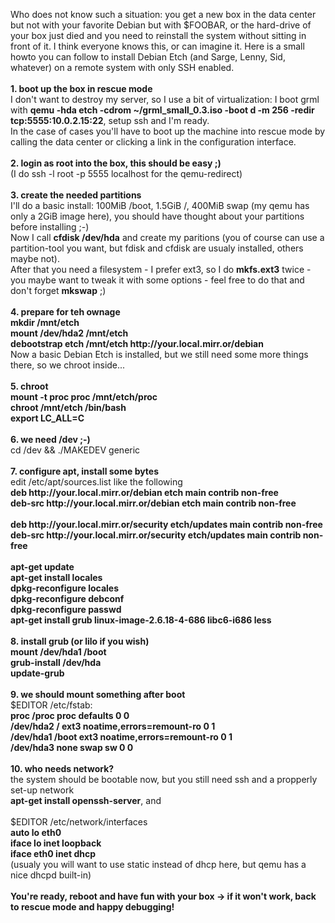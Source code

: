 <html><body><p>Who does not know such a situation: you get a new box in the data center but not with your favorite Debian but with $FOOBAR, or the hard-drive of your box just died and you need to reinstall the system without sitting in front of it. I think everyone knows this, or can imagine it. Here is a small howto you can follow to install Debian Etch (and Sarge, Lenny, Sid, whatever) on a remote system with only SSH enabled.<br>
<br>
<strong>1. boot up the box in rescue mode</strong><br>
I don't want to destroy my server, so I use a bit of virtualization: I boot grml with <strong>qemu -hda etch -cdrom ~/grml_small_0.3.iso -boot d -m 256 -redir tcp:5555:10.0.2.15:22</strong>, setup ssh and I'm ready.<br>
In the case of cases you'll have to boot up the machine into rescue mode by calling the data center or clicking a link in the configuration interface.<br>
<br>
<strong>2. login as root into the box, this should be easy ;)</strong><br>
(I do ssh -l root -p 5555 localhost for the qemu-redirect)<br>
<br>
<strong>3. create the needed partitions</strong><br>
I'll do a basic install: 100MiB /boot, 1.5GiB /, 400MiB swap (my qemu has only a 2GiB image here), you should have thought about your partitions before installing ;-)<br>
Now I call <strong>cfdisk /dev/hda</strong> and create my paritions (you of course can use a partition-tool you want, but fdisk and cfdisk are usualy installed, others maybe not).<br>
After that you need a filesystem - I prefer ext3, so I do <strong>mkfs.ext3</strong> twice - you maybe want to tweak it with some options - feel free to do that and don't forget <strong>mkswap</strong> ;)<br>
<br>
<strong>4. prepare for teh ownage</strong><br>
<strong>mkdir /mnt/etch<br>
mount /dev/hda2 /mnt/etch<br>
debootstrap etch /mnt/etch http://your.local.mirr.or/debian</strong><br>
Now a basic Debian Etch is installed, but we still need some more things there, so we chroot inside...<br>
<br>
<strong>5. chroot</strong><br>
<strong>mount -t proc proc /mnt/etch/proc<br>
chroot /mnt/etch /bin/bash<br>
export LC_ALL=C</strong><br>
<br>
<strong>6. we need /dev ;-)</strong><br>
cd /dev &amp;&amp; ./MAKEDEV generic<br>
<br>
<strong>7. configure apt, install some bytes</strong><br>
edit /etc/apt/sources.list like the following<br>
<strong>deb http://your.local.mirr.or/debian etch main contrib non-free<br>
deb-src http://your.local.mirr.or/debian etch main contrib non-free<br>
<br>
deb http://your.local.mirr.or/security etch/updates main contrib non-free<br>
deb-src http://your.local.mirr.or/security etch/updates main contrib non-free</strong><br>
<br>
<strong>apt-get update<br>
apt-get install locales<br>
dpkg-reconfigure locales<br>
dpkg-reconfigure debconf<br>
dpkg-reconfigure passwd<br>
apt-get install grub linux-image-2.6.18-4-686 libc6-i686 less</strong><br>
<br>
<strong>8. install grub (or lilo if you wish)</strong><br>
<strong>mount /dev/hda1 /boot<br>
grub-install /dev/hda<br>
update-grub</strong><br>
<br>
<strong>9. we should mount something after boot</strong><br>
$EDITOR /etc/fstab:<br>
<strong>proc            /proc           proc    defaults        0       0<br>
/dev/hda2       /               ext3    noatime,errors=remount-ro       0       1<br>
/dev/hda1       /boot           ext3    noatime,errors=remount-ro       0       1<br>
/dev/hda3       none            swap    sw      0       0</strong><br>
<br>
<strong>10. who needs network?</strong><br>
the system should be bootable now, but you still need ssh and a propperly set-up network<br>
<strong>apt-get install openssh-server</strong>, and<br>
<br>
$EDITOR /etc/network/interfaces<br>
<strong>auto lo eth0<br>
iface lo inet loopback<br>
iface eth0 inet dhcp</strong><br>
(usualy you will want to use static instead of dhcp here, but qemu has a nice dhcpd built-in)<br>
<br>
<strong>You're ready, reboot and have fun with your box -&gt; if it won't work, back to rescue mode and happy debugging!</strong></p></body></html>